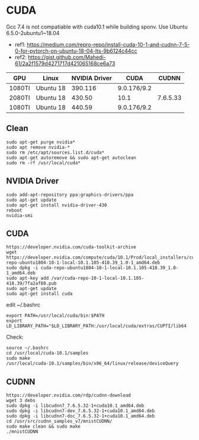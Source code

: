 # CUDA
Gcc 7.4 is not compatiable with cuda10.1 while building sponv. Use Ubuntu 6.5.0-2ubuntu1~18.04
- ref1: https://medium.com/repro-repo/install-cuda-10-1-and-cudnn-7-5-0-for-pytorch-on-ubuntu-18-04-lts-9b6124c44cc
- ref2: https://gist.github.com/Mahedi-61/2a2f1579d4271717d421065168ce6a73


| GPU | Linux | NVIDIA Driver|CUDA | CUDNN |
|--|--|--|--|--|
|1080TI|Ubuntu 18  |390.116  | 9.0.176/9.2| |
|2080TI|Ubuntu 18  |430.50  | 10.1  | 7.6.5.33 |
|1080TI|Ubuntu 18  |440.59 | 9.0.176/9.2| |

## Clean
```
sudo apt-get purge nvidia*
sudo apt remove nvidia-*
sudo rm /etc/apt/sources.list.d/cuda*
sudo apt-get autoremove && sudo apt-get autoclean
sudo rm -rf /usr/local/cuda*
```

## NVIDIA Driver
```
sudo add-apt-repository ppa:graphics-drivers/ppa
sudo apt-get update
sudo apt-get install nvidia-driver-430
reboot
nvidia-smi
```

## CUDA
```
https://developer.nvidia.com/cuda-toolkit-archive
wget https://developer.nvidia.com/compute/cuda/10.1/Prod/local_installers/cuda-repo-ubuntu1804-10-1-local-10.1.105-418.39_1.0-1_amd64.deb
sudo dpkg -i cuda-repo-ubuntu1804-10-1-local-10.1.105-418.39_1.0-1_amd64.deb
sudo apt-key add /var/cuda-repo-10-1-local-10.1.105-418.39/7fa2af80.pub
sudo apt-get update
sudo apt-get install cuda
```
edit ~/.bashrc
```
export PATH=/usr/local/cuda/bin:$PATH
export LD_LIBRARY_PATH="$LD_LIBRARY_PATH:/usr/local/cuda/extras/CUPTI/lib64
```
Check:
```
source ~/.bashrc
cd /usr/local/cuda-10.1/samples
sudo make
/usr/local/cuda-10.1/samples/bin/x86_64/linux/release/deviceQuery
```

## CUDNN
```
https://developer.nvidia.com/rdp/cudnn-download
wget 3 debs
sudo dpkg -i libcudnn7_7.6.5.32-1+cuda10.1_amd64.deb
sudo dpkg -i libcudnn7-dev_7.6.5.32-1+cuda10.1_amd64.deb
sudo dpkg -i libcudnn7-doc_7.6.5.32-1+cuda10.1_amd64.deb
cd /usr/src/cudnn_samples_v7/mnistCUDNN/
sudo make clean && sudo make
./mnistCUDNN
```
